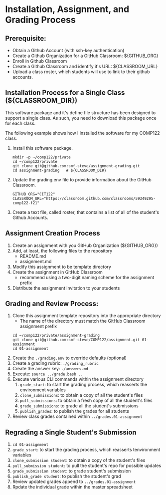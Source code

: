 # Installation, Assignment, and Grading Process

## Prerequisite:
   - Obtain a Github Account (with ssh-key authentication)
   - Create a Github Organization for a GitHub Classroom: ${GITHUB_ORG}
   - Enroll in Github Classroom
   - Create a Github Classroom and identify it's URL: ${CLASSROOM_URL}
   - Upload a class roster, which students will use to link to their github accounts.

## Installation Process for a Single Class (${CLASSROOM_DIR})
This software package and it's define file structure has been designed to support a single class. As such, you need to download this package once for each class.  

The following example shows how I installed the software for my COMP122 class.
  1. Install this software package.
     ```
     mkdir -p ~/comp122/private
     cd ~/comp122/private
     git clone git@github.com:smf-steve/assignment-grading.git
     cd assignment-grading   # ${CLASSROOM_DIR}
     ```
  1. Update the grading.env file to provide information about the GitHub Classroom.
     ```
     GITHUB_ORG="CIT122"
     CLASSROOM_URL="https://classroom.github.com/classrooms/59349295-comp122-f21"
     ```
  1. Create a text file, called roster, that contains a list of all of the student's Github Accounts.


## Assignment Creation Process
  1. Create an assignment with you GitHub Organization (${GITHUB_ORG})
  1. Add, at least, the following files to the repository
     - README.md
     - assignment.md
  1. Modify this assignment to be template directory
  1. Create the assignment in GitHub Classroom
     - recommend using a two-digit naming scheme for the assignment prefix
  1. Distribute the assignment invitation to your students

## Grading and Review Process:
 1. Clone this assignment template repository into the appropriate directory
    - The name of the directory must match the GitHub Classroom assignment prefix
     ```
     cd ~/comp122/private/assignment-grading
     git clone git@github.com:smf-steve/COMP122/assignment.git 01-assignment
     cd 01-assignment
     ```
  1. Create the ``./grading.env`` to override defaults (optional)
  1. Create a grading rubric: ``./grading_rubric``
  1. Create the answer key: ``./answers.md``
  1. Execute: ``source ../grade.bash ..``
  1. Execute various CLI commands within the assignment directory
     1. ``grade_start``: to start the grading process, which reasserts the environment variables
     1. ``clone_submissions``: to obtain a copy of all the student's files
     1. ``pull_submissions``: to obtain a fresh copy of all the student's files
     1. ``grade_submissions``: to grade all the student's submissions
     1. ``publish_grades``: to publish the grades for all students
  1. Review class grades contained within ``../grades.01-assignment``

## Regrading a Single Student's Submission

  1. ``cd 01-assignment``
  1. ``grade_start``: to start the grading process, which reasserts tenvironment variables
  1. ``clone_submission student``: to obtain a copy of the student's files
  1. ``pull_submission student``: to pull the student's repo for possible updates
  1. ``grade_submission student``: to grade student's submission
  1. ``publish_grade student``: to publish the student's grad
  1. Review updated grades append to ``../grades.01-assignment``
  1. Rpdate the individual grade within the master spreadsheet

